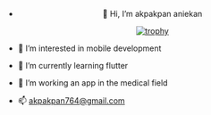 - <center>👋 Hi, I’m akpakpan aniekan<center>
  
  [![trophy](https://github-profile-trophy.vercel.app/?aniekan12=ryo-ma)](https://github.com/ryo-ma/github-profile-trophy)


- 👀 I’m interested in mobile development 
- 🌱 I’m currently learning flutter 
- 💞️ I’m working an app in the medical field
- 📫 akpakpan764@gmail.com

<!---
aniekan12/aniekan12 is a ✨ special ✨ repository because its `README.md` (this file) appears on your GitHub profile.
You can click the Preview link to take a look at your changes.
--->
